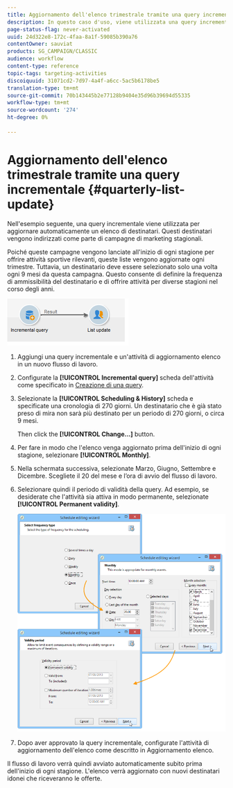 ```yaml
---
title: Aggiornamento dell'elenco trimestrale tramite una query incrementale
description: In questo caso d'uso, viene utilizzata una query incrementale per aggiornare automaticamente un elenco di destinatari.
page-status-flag: never-activated
uuid: 24d322e8-172c-4faa-8a1f-59085b390a76
contentOwner: sauviat
products: SG_CAMPAIGN/CLASSIC
audience: workflow
content-type: reference
topic-tags: targeting-activities
discoiquuid: 31071cd2-7d97-4a4f-a6cc-5ac5b6178be5
translation-type: tm+mt
source-git-commit: 70b143445b2e77128b9404e35d96b39694d55335
workflow-type: tm+mt
source-wordcount: '274'
ht-degree: 0%

---
```



# Aggiornamento dell&#39;elenco trimestrale tramite una query incrementale {#quarterly-list-update}

Nell&#39;esempio seguente, una query [](../../workflow/using/incremental-query.md) incrementale viene utilizzata per aggiornare automaticamente un elenco di destinatari. Questi destinatari vengono indirizzati come parte di campagne di marketing stagionali.

Poiché queste campagne vengono lanciate all&#39;inizio di ogni stagione per offrire attività sportive rilevanti, queste liste vengono aggiornate ogni trimestre. Tuttavia, un destinatario deve essere selezionato solo una volta ogni 9 mesi da questa campagna. Questo consente di definire la frequenza di ammissibilità del destinatario e di offrire attività per diverse stagioni nel corso degli anni.

![](assets/incremental_query_example.png)

1. Aggiungi una query incrementale e un&#39;attività di aggiornamento elenco in un nuovo flusso di lavoro.
1. Configurate la **[!UICONTROL Incremental query]** scheda dell&#39;attività come specificato in [Creazione di una query](../../workflow/using/query.md#creating-a-query).
1. Selezionate la **[!UICONTROL Scheduling & History]** scheda e specificate una cronologia di 270 giorni. Un destinatario che è già stato preso di mira non sarà più destinato per un periodo di 270 giorni, o circa 9 mesi.

   Then click the **[!UICONTROL Change...]** button.

1. Per fare in modo che l&#39;elenco venga aggiornato prima dell&#39;inizio di ogni stagione, selezionare **[!UICONTROL Monthly]**.
1. Nella schermata successiva, selezionate Marzo, Giugno, Settembre e Dicembre. Scegliete il 20 del mese e l’ora di avvio del flusso di lavoro.
1. Selezionare quindi il periodo di validità della query. Ad esempio, se desiderate che l&#39;attività sia attiva in modo permanente, selezionate **[!UICONTROL Permanent validity]**.

   ![](assets/incremental_query_example_2.png)

1. Dopo aver approvato la query incrementale, configurate l&#39;attività di aggiornamento dell&#39;elenco come descritto in Aggiornamento [](../../workflow/using/list-update.md)elenco.

Il flusso di lavoro verrà quindi avviato automaticamente subito prima dell&#39;inizio di ogni stagione. L&#39;elenco verrà aggiornato con nuovi destinatari idonei che riceveranno le offerte.
